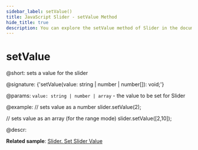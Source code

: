 ```yaml
---
sidebar_label: setValue()
title: JavaScript Slider - setValue Method 
hide_title: true
description: You can explore the setValue method of Slider in the documentation of the DHTMLX JavaScript UI library. Browse developer guides and API reference, try out code examples and live demos, and download a free 30-day evaluation version of DHTMLX Suite 7.
---
```

 
# setValue

@short: sets a value for the slider

@signature: {'setValue(value: string | number | number[]): void;'}

@params:
`value: string | number | array` - the value to be set for Slider

@example:
// sets value as a number
slider.setValue(2);

// sets value as an array (for the range mode)
slider.setValue([2,10]);

@descr:

**Related sample**: [Slider. Set Slider Value](https://snippet.dhtmlx.com/shw55sub)

[comment]: # (@relatedapi: slider/api/slider_getvalue_method.md)
